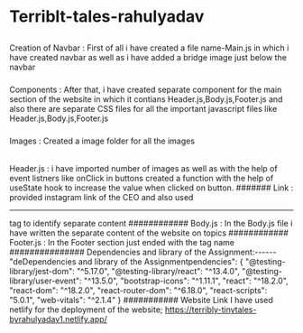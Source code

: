 # Terriblt-tales-rahulyadav

##
Creation of Navbar :
First of all i have created a file name-Main.js in which i have created navbar as well as i have added a bridge image just below the navbar
###
Components : 
After that, i have created separate component for the main section of the website  in which it contians Header.js,Body.js,Footer.js and also there
are separate CSS files for all the important javascript files like Header.js,Body.js,Footer.js

#####
Images :
Created a image folder for all the images
######
Header.js :
 i have imported number of images as well as  with the help of event listners like onClick in buttons created a function 
with the help of useState hook to increase the value when clicked on button.
#######
Link :
provided instagram link of the CEO and also used <hr> tag to identify separate content
############
Body.js :
In the Body.js file i have written the separate content of the website on topics
############
Footer.js :
In the Footer section just ended with the tag name
###############
Dependencies and library of the Assignment:------
"deDependencies and library of the Assignmentpendencies": {
    "@testing-library/jest-dom": "^5.17.0",
    "@testing-library/react": "^13.4.0",
    "@testing-library/user-event": "^13.5.0",
    "bootstrap-icons": "^1.11.1",
    "react": "^18.2.0",
    "react-dom": "^18.2.0",
    "react-router-dom": "^6.18.0",
    "react-scripts": "5.0.1",
    "web-vitals": "^2.1.4"
  }
  ###########
  Website Link
   I have used netlify for the deployment of the website;
  https://terribly-tinytales-byrahulyadav1.netlify.app/

